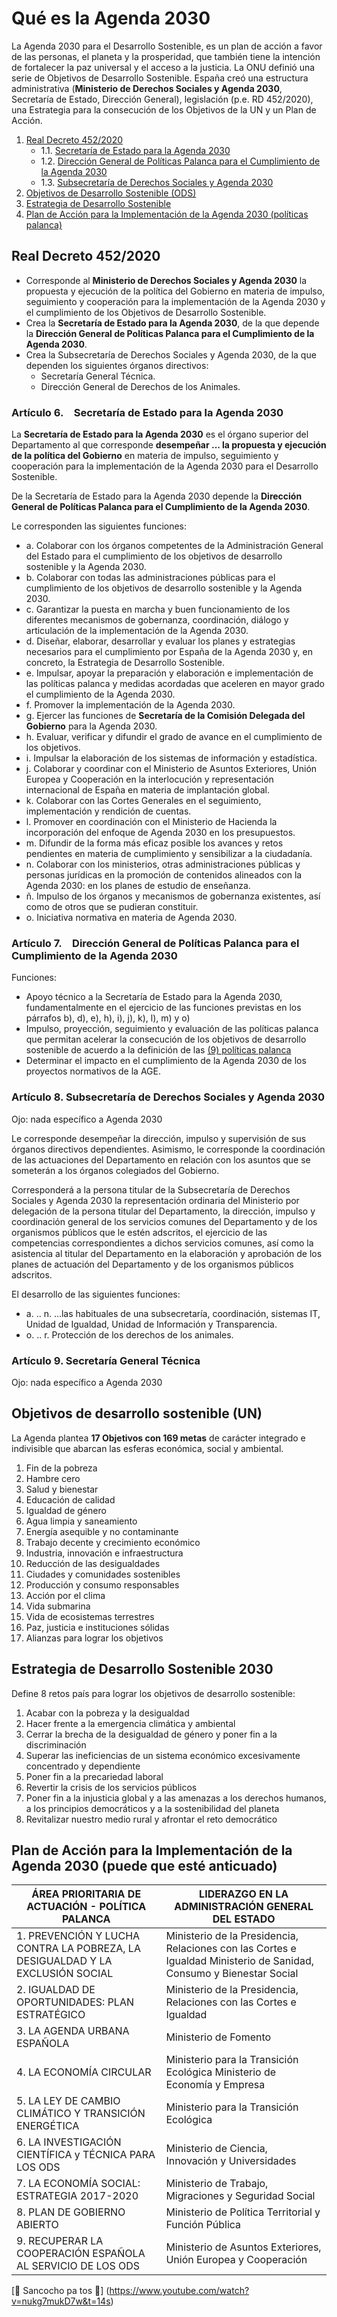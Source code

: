 # Qué es la Agenda 2030
La Agenda 2030 para el Desarrollo Sostenible, es un plan de acción a favor de las personas, el planeta y la prosperidad, que también tiene la intención de fortalecer la paz universal y el acceso a la justicia.
La ONU definió una serie de Objetivos de Desarrollo Sostenible. España creó una estructura administrativa (**Ministerio de Derechos Sociales y Agenda 2030**, Secretaría de Estado, Dirección General), legislación (p.e. RD 452/2020), una Estrategia para la consecución de los Objetivos de la UN y un Plan de Acción.

1. [Real Decreto 452/2020](#real-decreto-4522020)
   - 1.1. [Secretaría de Estado para la Agenda 2030](#art%C3%ADculo-6secretar%C3%ADa-de-estado-para-la-agenda-2030)
   - 1.2. [Dirección General de Políticas Palanca para el Cumplimiento de la Agenda 2030](#art%C3%ADculo-7direcci%C3%B3n-general-de-pol%C3%ADticas-palanca-para-el-cumplimiento-de-la-agenda-2030)
   - 1.3. [Subsecretaría de Derechos Sociales y Agenda 2030](#art%C3%ADculo-8-subsecretar%C3%ADa-de-derechos-sociales-y-agenda-2030)
2. [Objetivos de Desarrollo Sostenible (ODS)](#objetivos-de-desarrollo-sostenible-un)
3. [Estrategia de Desarrollo Sostenible](#estrategia-de-desarrollo-sostenible-2030)
4. [Plan de Acción para la Implementación de la Agenda 2030 (políticas palanca)](#plan-de-acci%C3%B3n-para-la-implementaci%C3%B3n-de-la-agenda-2030-puede-que-est%C3%A9-anticuado)

## Real Decreto 452/2020
- Corresponde al **Ministerio de Derechos Sociales y Agenda 2030** la propuesta y ejecución de la política del Gobierno en materia de impulso, seguimiento y cooperación para la implementación de la Agenda 2030 y el cumplimiento de los Objetivos de Desarrollo Sostenible.
- Crea la **Secretaría de Estado para la Agenda 2030**, de la que depende la **Dirección General de Políticas Palanca para el Cumplimiento de la Agenda 2030**.
- Crea la Subsecretaría de Derechos Sociales y Agenda 2030, de la que dependen los siguientes órganos directivos:
  - Secretaría General Técnica.
  - Dirección General de Derechos de los Animales.

### Artículo 6. Secretaría de Estado para la Agenda 2030
La **Secretaría de Estado para la Agenda 2030** es el órgano superior del Departamento al que corresponde **desempeñar ... la propuesta y ejecución de la política del Gobierno** en materia de impulso, seguimiento y cooperación para la implementación de la Agenda 2030 para el Desarrollo Sostenible.

De la Secretaría de Estado para la Agenda 2030 depende la **Dirección General de Políticas Palanca para el Cumplimiento de la Agenda 2030**.

Le corresponden las siguientes funciones:
- a. Colaborar con los órganos competentes de la Administración General del Estado para el cumplimiento de los objetivos de desarrollo sostenible y la Agenda 2030.
- b. Colaborar con todas las administraciones públicas para el cumplimiento de los objetivos de desarrollo sostenible y la Agenda 2030.
- c. Garantizar la puesta en marcha y buen funcionamiento de los diferentes mecanismos de gobernanza, coordinación, diálogo y articulación de la implementación de la Agenda 2030.
- d. Diseñar, elaborar, desarrollar y evaluar los planes y estrategias necesarios para el cumplimiento por España de la Agenda 2030 y, en concreto, la Estrategia de Desarrollo Sostenible.
- e. Impulsar, apoyar la preparación y elaboración e implementación de las políticas palanca y medidas acordadas que aceleren en mayor grado el cumplimiento de la Agenda 2030.
- f. Promover la implementación de la Agenda 2030.
- g. Ejercer las funciones de **Secretaría de la Comisión Delegada del Gobierno** para la Agenda 2030.
- h. Evaluar, verificar y difundir el grado de avance en el cumplimiento de los objetivos.
- i. Impulsar la elaboración de los sistemas de información y estadística.
- j. Colaborar y coordinar con el Ministerio de Asuntos Exteriores, Unión Europea y Cooperación en la interlocución y representación internacional de España en materia de implantación global.
- k. Colaborar con las Cortes Generales en el seguimiento, implementación y rendición de cuentas.
- l. Promover en coordinación con el Ministerio de Hacienda la incorporación del enfoque de Agenda 2030 en los presupuestos.
- m. Difundir de la forma más eficaz posible los avances y retos pendientes en materia de cumplimiento y sensibilizar a la ciudadanía.
- n. Colaborar con los ministerios, otras administraciones públicas y personas jurídicas en la promoción de contenidos alineados con la Agenda 2030: en los planes de estudio de enseñanza.
- ñ. Impulso de los órganos y mecanismos de gobernanza existentes, así como de otros que se pudieran constituir.
- o. Iniciativa normativa en materia de Agenda 2030.

### Artículo 7. Dirección General de Políticas Palanca para el Cumplimiento de la Agenda 2030
Funciones:
- Apoyo técnico a la Secretaría de Estado para la Agenda 2030, fundamentalmente en el ejercicio de las funciones previstas en los párrafos b), d), e), h), i), j), k), l), m) y o) 
- Impulso, proyección, seguimiento y evaluación de las políticas palanca que permitan acelerar la consecución de los objetivos de desarrollo sostenible de acuerdo a la definición de las [(9) políticas palanca](#plan-de-acci%C3%B3n-para-la-implementaci%C3%B3n-de-la-agenda-2030-puede-que-est%C3%A9-anticuado)
- Determinar el impacto en el cumplimiento de la Agenda 2030 de los proyectos normativos de la AGE.

### Artículo 8. Subsecretaría de Derechos Sociales y Agenda 2030
Ojo: nada específico a Agenda 2030

Le corresponde desempeñar la dirección, impulso y supervisión de sus órganos directivos dependientes. Asimismo, le corresponde la coordinación de las actuaciones del Departamento en relación con los asuntos que se someterán a los órganos colegiados del Gobierno.

Corresponderá a la persona titular de la Subsecretaría de Derechos Sociales y Agenda 2030 la representación ordinaria del Ministerio por delegación de la persona titular del Departamento, la dirección, impulso y coordinación general de los servicios comunes del Departamento y de los organismos públicos que le estén adscritos, el ejercicio de las competencias correspondientes a dichos servicios comunes, así como la asistencia al titular del Departamento en la elaboración y aprobación de los planes de actuación del Departamento y de los organismos públicos adscritos.

El desarrollo de las siguientes funciones:
- a. .. n. ...las habituales de una subsecretaría, coordinación, sistemas IT, Unidad de Igualdad, Unidad de Información y Transparencia.
- o. .. r. Protección de los derechos de los animales.

### Artículo 9. Secretaría General Técnica
Ojo: nada específico a Agenda 2030

## Objetivos de desarrollo sostenible (UN)
La Agenda plantea **17 Objetivos con 169 metas** de carácter integrado e indivisible que abarcan las esferas económica, social y ambiental. 

1. Fin de la pobreza
2. Hambre cero
3. Salud y bienestar
4. Educación de calidad
5. Igualdad de género
6. Agua limpia y saneamiento
7. Energía asequible y no contaminante
8. Trabajo decente y crecimiento económico
9. Industria, innovación e infraestructura
10. Reducción de las desigualdades
11. Ciudades y comunidades sostenibles
12. Producción y consumo responsables
13. Acción por el clima
14. Vida submarina
15. Vida de ecosistemas terrestres
16. Paz, justicia e instituciones sólidas
17. Alianzas para lograr los objetivos

## Estrategia de Desarrollo Sostenible 2030
Define 8 retos país para lograr los objetivos de desarrollo sostenible:
1. Acabar con la pobreza y la desigualdad
2. Hacer frente a la emergencia climática y ambiental
3. Cerrar la brecha de la desigualdad de género y poner fin a la discriminación
4. Superar las ineficiencias de un sistema económico excesivamente concentrado y dependiente
5. Poner fin a la precariedad laboral
6. Revertir la crisis de los servicios públicos
7. Poner fin a la injusticia global y a las amenazas a los derechos humanos, a los principios democráticos y a la sostenibilidad del planeta
8. Revitalizar nuestro medio rural y afrontar el reto democrático

## Plan de Acción para la Implementación de la Agenda 2030 (puede que esté anticuado)

| ÁREA PRIORITARIA DE ACTUACIÓN - POLÍTICA PALANCA                               | LIDERAZGO EN LA ADMINISTRACIÓN GENERAL DEL ESTADO                                                                    |
| ------------------------------------------------------------------------------ | -------------------------------------------------------------------------------------------------------------------- |
| 1\. PREVENCIÓN Y LUCHA CONTRA LA POBREZA, LA DESIGUALDAD Y LA EXCLUSIÓN SOCIAL | Ministerio de la Presidencia, Relaciones con las Cortes e Igualdad Ministerio de Sanidad, Consumo y Bienestar Social |
| 2\. IGUALDAD DE OPORTUNIDADES: PLAN ESTRATÉGICO                                | Ministerio de la Presidencia, Relaciones con las Cortes e Igualdad                                                   |
| 3\. LA AGENDA URBANA ESPAÑOLA                                                  | Ministerio de Fomento                                                                                                |
| 4\. LA ECONOMÍA CIRCULAR                                                       | Ministerio para la Transición Ecológica Ministerio de Economía y Empresa                                             |
| 5\. LA LEY DE CAMBIO CLIMÁTICO Y TRANSICIÓN ENERGÉTICA                         | Ministerio para la Transición Ecológica                                                                              |
| 6\. LA INVESTIGACIÓN CIENTÍFICA y TÉCNICA PARA LOS ODS                         | Ministerio de Ciencia, Innovación y Universidades                                                                    |
| 7\. LA ECONOMÍA SOCIAL: ESTRATEGIA 2017-2020                                   | Ministerio de Trabajo, Migraciones y Seguridad Social                                                                |
| 8\. PLAN DE GOBIERNO ABIERTO                                                   | Ministerio de Política Territorial y Función Pública                                                                 |
| 9\. RECUPERAR LA COOPERACIÓN ESPAÑOLA AL SERVICIO DE LOS ODS                   | Ministerio de Asuntos Exteriores, Unión Europea y Cooperación                                                        |


[:stew: Sancocho pa tos :stew:] (https://www.youtube.com/watch?v=nukg7mukD7w&t=14s)
